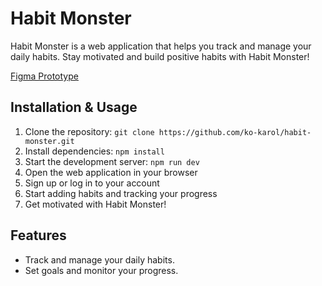 # Habit Monster

Habit Monster is a web application that helps you track and manage your daily habits. Stay motivated and build positive habits with Habit Monster! <br>

[Figma Prototype](https://www.figma.com/proto/UGvC8c6nkmTku455J7y6wd/Tech-for-Better---Habit-Monster?type=design&node-id=19-1926&t=pZhdZIMFJFy1GPB3-1&scaling=min-zoom&page-id=0%3A1&starting-point-node-id=2%3A2&mode=design)

## Installation & Usage
   
1. Clone the repository: `git clone https://github.com/ko-karol/habit-monster.git`
2. Install dependencies: `npm install`
3. Start the development server: `npm run dev`
4. Open the web application in your browser
5. Sign up or log in to your account
6. Start adding habits and tracking your progress
8. Get motivated with Habit Monster!

## Features

- Track and manage your daily habits.
- Set goals and monitor your progress.
